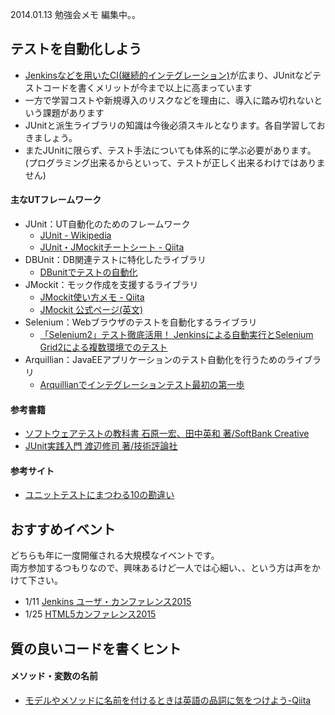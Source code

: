 2014.01.13 勉強会メモ
編集中。。

## テストを自動化しよう
* [Jenkinsなどを用いたCI(継続的インテグレーション)](http://www.atmarkit.co.jp/ait/articles/1104/07/news111.html)が広まり、JUnitなどテストコードを書くメリットが今まで以上に高まっています
* 一方で学習コストや新規導入のリスクなどを理由に、導入に踏み切れないという課題があります
* JUnitと派生ライブラリの知識は今後必須スキルとなります。各自学習しておきましょう。
* またJUnitに限らず、テスト手法についても体系的に学ぶ必要があります。(プログラミング出来るからといって、テストが正しく出来るわけではありません)

#### 主なUTフレームワーク
* JUnit：UT自動化のためのフレームワーク
  * [JUnit - Wikipedia](http://ja.wikipedia.org/wiki/JUnit)
  * [JUnit・JMockitチートシート - Qiita](http://qiita.com/disc99/items/4dc78f9a96aa0a9aeb47) 
* DBUnit：DB関連テストに特化したライブラリ
  * [DBunitでテストの自動化](http://thinkit.co.jp/article/32/1/) 
* JMockit：モック作成を支援するライブラリ
  * [JMockit使い方メモ - Qiita](http://qiita.com/opengl-8080/items/a49d4dae9067413ccdd6) 
  * [JMockit 公式ページ(英文)](http://jmockit.github.io/)
* Selenium：Webブラウザのテストを自動化するライブラリ
  * [「Selenium2」テスト徹底活用！ Jenkinsによる自動実行とSelenium Grid2による複数環境でのテスト](http://codezine.jp/article/detail/7505) 
* Arquillian：JavaEEアプリケーションのテスト自動化を行うためのライブラリ
  * [Arquillianでインテグレーションテスト最初の第一歩](http://d.hatena.ne.jp/backpaper0/20121202/1354465585) 

#### 参考書籍
* [ソフトウェアテストの教科書 石原一宏、田中英和 著/SoftBank Creative](http://www.sbcr.jp/products/4797365818.html)
* [JUnit実践入門 渡辺修司 著/技術評論社](http://gihyo.jp/book/2012/978-4-7741-5377-3)

#### 参考サイト
* [ユニットテストにまつわる10の勘違い](http://dev.classmethod.jp/testing/10_errors_about_unit_testing/)


## おすすめイベント
どちらも年に一度開催される大規模なイベントです。  
両方参加するつもりなので、興味あるけど一人では心細い、、という方は声をかけて下さい。
* 1/11 [Jenkins ユーザ・カンファレンス2015](http://build-shokunin.org/juc2015/)
* 1/25 [HTML5カンファレンス2015](http://events.html5j.org/conference/2015/1/)

## 質の良いコードを書くヒント
#### メソッド・変数の名前
* [モデルやメソッドに名前を付けるときは英語の品詞に気をつけよう-Qiita](http://qiita.com/jnchito/items/459d58ba652bf4763820)

